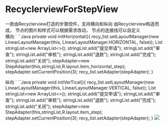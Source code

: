 # RecyclerviewForStepView
一款由Recyclerview打造的步骤控件，支持横向和纵向
由Recyclerview构造而成， 节点的图片和样式可以根据需求改动， 节点的连接线可以自定义<br>
横向
` ``Java
 private   void   initHorizontal(){
       recy_list.setLayoutManager(new LinearLayoutManager(this,
               LinearLayoutManager.HORIZONTAL, false));
       List<String> stringList=new ArrayList<>();
       stringList.add("提交申请");
       stringList.add("审查");
       stringList.add("审核");
       stringList.add("退款");
       stringList.add("完成");
       stringList.add("关闭");
       stepAdapter=new StepAdapter(this,stringList,R.layout.item_horizontal_step);
       stepAdapter.setCurrentPosition(3);
       recy_list.setAdapter(stepAdapter);
   }
   
  纵向
  ` ``Java
    private  void   initVerTical(){
       recy_list.setLayoutManager(new LinearLayoutManager(this,
               LinearLayoutManager.VERTICAL, false));
       List<String> stringList=new ArrayList<>();
       stringList.add("提交申请");
       stringList.add("审查");
       stringList.add("审核");
       stringList.add("退款");
       stringList.add("完成");
       stringList.add("关闭");
       stepAdapter=new StepAdapter(this,stringList,R.layout.item_step);
       stepAdapter.setCurrentPosition(3);
       recy_list.setAdapter(stepAdapter);
   }
   ![](https://github.com/sky8650/RecyclerviewForStepView/blob/master/app/img/%E5%BE%AE%E4%BF%A1%E5%9B%BE%E7%89%87_20181227092629.png)
   
